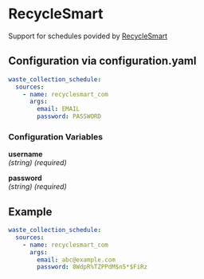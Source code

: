 # RecycleSmart

Support for schedules povided by [RecycleSmart](https://www.recyclesmart.com/)

## Configuration via configuration.yaml

```yaml
waste_collection_schedule:
  sources:
    - name: recyclesmart_com
      args:
        email: EMAIL
        password: PASSWORD
```

### Configuration Variables

**username**<br>
*(string) (required)*

**password**<br>
*(string) (required)*

## Example

```yaml
waste_collection_schedule:
  sources:
    - name: recyclesmart_com
      args:
        email: abc@example.com
        password: 8WdpR%TZPPdM$n5*$FiRz
```
